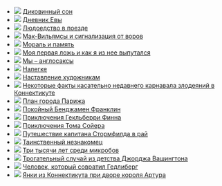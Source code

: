* ![](/books/prose_classic/Марк%20Твен/Диковинный%20сон.jpg) [Диковинный сон](/books/prose_classic/Марк%20Твен/Диковинный%20сон)
* ![](/books/prose_classic/Марк%20Твен/Дневник%20Евы.jpg) [Дневник Евы](/books/prose_classic/Марк%20Твен/Дневник%20Евы)
* ![](/books/prose_classic/Марк%20Твен/Людоедство%20в%20поезде.jpg) [Людоедство в поезде](/books/prose_classic/Марк%20Твен/Людоедство%20в%20поезде)
* ![](/books/prose_classic/Марк%20Твен/Мак-Вильямсы%20и%20сигнализация%20от%20воров.jpg) [Мак-Вильямсы и сигнализация от воров](/books/prose_classic/Марк%20Твен/Мак-Вильямсы%20и%20сигнализация%20от%20воров)
* ![](/books/prose_classic/Марк%20Твен/Мораль%20и%20память.jpg) [Мораль и память](/books/prose_classic/Марк%20Твен/Мораль%20и%20память)
* ![](/books/prose_classic/Марк%20Твен/Моя%20первая%20ложь%20и%20как%20я%20из%20нее%20выпутался.jpg) [Моя первая ложь и как я из нее выпутался](/books/prose_classic/Марк%20Твен/Моя%20первая%20ложь%20и%20как%20я%20из%20нее%20выпутался)
* ![](/books/prose_classic/Марк%20Твен/Мы%20–%20англосаксы.jpg) [Мы – англосаксы](/books/prose_classic/Марк%20Твен/Мы%20–%20англосаксы)
* ![](/books/prose_classic/Марк%20Твен/Налегке.jpg) [Налегке](/books/prose_classic/Марк%20Твен/Налегке)
* ![](/books/prose_classic/Марк%20Твен/Наставление%20художникам.jpg) [Наставление художникам](/books/prose_classic/Марк%20Твен/Наставление%20художникам)
* ![](/books/prose_classic/Марк%20Твен/Некоторые%20факты%20касательно%20недавнего%20карнавала%20злодеяний%20в%20Коннектикуте.jpg) [Некоторые факты касательно недавнего карнавала злодеяний в Коннектикуте](/books/prose_classic/Марк%20Твен/Некоторые%20факты%20касательно%20недавнего%20карнавала%20злодеяний%20в%20Коннектикуте)
* ![](/books/prose_classic/Марк%20Твен/План%20города%20Парижа.jpg) [План города Парижа](/books/prose_classic/Марк%20Твен/План%20города%20Парижа)
* ![](/books/prose_classic/Марк%20Твен/Покойный%20Бенджамен%20Франклин.jpg) [Покойный Бенджамен Франклин](/books/prose_classic/Марк%20Твен/Покойный%20Бенджамен%20Франклин)
* ![](/books/prose_classic/Марк%20Твен/Приключения%20Гекльберри%20Финна.jpg) [Приключения Гекльберри Финна](/books/prose_classic/Марк%20Твен/Приключения%20Гекльберри%20Финна)
* ![](/books/prose_classic/Марк%20Твен/Приключения%20Тома%20Сойера.jpg) [Приключения Тома Сойера](/books/prose_classic/Марк%20Твен/Приключения%20Тома%20Сойера)
* ![](/books/prose_classic/Марк%20Твен/Путешествие%20капитана%20Стормфилда%20в%20рай.jpg) [Путешествие капитана Стормфилда в рай](/books/prose_classic/Марк%20Твен/Путешествие%20капитана%20Стормфилда%20в%20рай)
* ![](/books/prose_classic/Марк%20Твен/Таинственный%20незнакомец.jpg) [Таинственный незнакомец](/books/prose_classic/Марк%20Твен/Таинственный%20незнакомец)
* ![](/books/prose_classic/Марк%20Твен/Три%20тысячи%20лет%20среди%20микробов.jpg) [Три тысячи лет среди микробов](/books/prose_classic/Марк%20Твен/Три%20тысячи%20лет%20среди%20микробов)
* ![](/books/prose_classic/Марк%20Твен/Трогательный%20случай%20из%20детства%20Джорджа%20Вашингтона.jpg) [Трогательный случай из детства Джорджа Вашингтона](/books/prose_classic/Марк%20Твен/Трогательный%20случай%20из%20детства%20Джорджа%20Вашингтона)
* ![](/books/prose_classic/Марк%20Твен/Человек,%20который%20совратил%20Гедлиберг.jpg) [Человек, который совратил Гедлиберг](/books/prose_classic/Марк%20Твен/Человек,%20который%20совратил%20Гедлиберг)
* ![](/books/prose_classic/Марк%20Твен/Янки%20из%20Коннектикута%20при%20дворе%20короля%20Артура.jpg) [Янки из Коннектикута при дворе короля Артура](/books/prose_classic/Марк%20Твен/Янки%20из%20Коннектикута%20при%20дворе%20короля%20Артура)